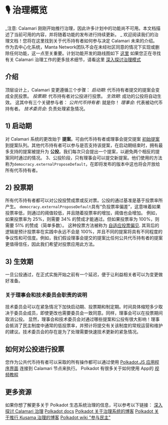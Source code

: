 # 🎙  治理概览
_注意: Calamari 刚刚开始推行治理，因此许多计划中的功能尚不可用。本文档描述了当前可用的内容，并将随着功能的发布进行持续更新。 _
欢迎阅读我们的治理文档！您将在这里找到关于代币持有者如何参与决定 Calamari 未来的介绍。
作为去中心化系统，Manta Network团队不会在未经社区同意的情况下实现或删除任何功能，这一点至关重要。计划功能开发的路线图如下 [这里](https://emphasized-seed-161.notion.site/3b1b61e0aee8484396d674f4653e0813?v=451a4ad2105d4f9cb35fb74680359c1d)
如果您正在寻找有关 Calamari 治理工作的更多技术细节，请看这里 [深入探讨治理模式](GovernanceDeepdive.md)
## 介绍
顶层设计上，Calamari 变更遵循三个步骤：
*启动期*: 代币持有者提交的提案会变成全民投票。
*投票期*: 代币持有者对公投进行投票。
*生效期*: 成功的公投将自动生效。
这其中有三个关键参与者：
*公共代币持有者*: 就是你！
*理事会*: 代表被动代币持有者。
*技术委员会*: 负责处理紧急情况。
## 1) 启动期
对 Calamari 系统的更改始于 **提案**。可由代币持有者或理事会提交提案 [初始提案](https://wiki.polkadot.network/docs/maintain-guides-democracy#proposing-an-action)
到提案队列。其他代币持有者可以参与是否支持该提案，在启动期结束时，拥有最多支持的提案被提升为 **公投**。我们每次只会提出一个提案，以避免两个相反的提案同时通过的情况。
3、公投阶段，只有理事会可以提交新提案。他们使用的方法称为`democracy.externalProposeDefault`，在即将发布的版本中这也将会开放给所有代币持有者。

## 2) 投票期
所有代币持有者都可以对公投投赞成票或反对票。公投的通过基准是基于投票率所产生。 `democracy.externalProposeDefault`具有“负投票率偏差”，这意味着如果投票率低，则通过的阈值较低，并且随着投票率的增加，阈值也会增加。
例如，如果投票率为 25%，则需要 34% 的赞成才能通过。但如果投票率为 100%，则需要 51% 的赞成（简单多数）。
这种投票方法被称为 [自适应投票偏见](https://wiki.polkadot.network/docs/learn-governance#adaptive-quorum-biasing).
其背后的逻辑是预计投票率在实践中永远不会是 100%，并且不同的提案将具有不同程度的争议性和可信度。例如，我们假设理事会提交的提案比任何公共代币持有者的提案更值得信任，因此我们希望对投票应用此方法。
## 3) 生效期
一旦公投通过，在正式实施开始之前有一个延迟，便于让利益相关者可以为变更做好准备。
### 关于理事会和技术委员会职责的说明
技术委员会可以在紧急情况下加快启动期、投票期和制定期。时间具体缩短多少取决于委员会成员，即使更改也需要委员会一致同意。同样，理事会可以在投票期间取消公投。
显然，理事会和技术委员会对通过哪些提案和公投有很大影响！理事会抵消了民主制度中通常的低投票率，并预计将提交有关该制度的常规运营和维护的建议。技术委员会的存在是为了处理需要快速技术更新的紧急情况。
## 如何对公投进行投票
您作为公共代币持有者可以采取的所有操作都可以通过使用 [Polkadot.JS 应用程序界面](https://polkadot.js.org/apps/) 连接到 Calamari 节点来执行。
Polkadot 有很多关于如何使用 App的 [视频教程](https://wiki.polkadot.network/docs/learn-video-tutorials#getting-started)
## 更多资源
如果你想了解更多关于 Polkadot 生态系统治理的信息，可以参考以下链接：
[深入探讨 Calamari 治理](GovernanceDeepdive.md)
[Polkadot docs](https://wiki.polkadot.network/docs/learn-governance)
[Polkadot 关于治理系统的博客](https://polkadot.network/blog/polkadot-governance/)
[Polkadot 关于推行 Kusama 治理的博客](https://polkadot.network/blog/kusama-rollout-and-governance/)
[Polkadot wiki "参与民主"](https://wiki.polkadot.network/docs/maintain-guides-democracy)

